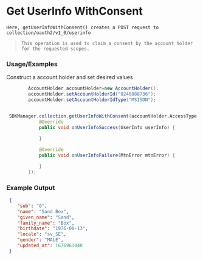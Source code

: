 
# Get UserInfo WithConsent

`Here, getUserInfoWithConsent() creates a POST request to collection/oauth2/v1_0/userinfo`

> `This operation is used to claim a consent by the account holder for the requested scopes.`


### Usage/Examples

Construct a account holder and set desired values

```java
        AccountHolder accountHolder=new AccountHolder();
        accountHolder.setAccountHolderId("0248888736");
        accountHolder.setAccountHolderIdType("MSISDN");

```

```java

 SDKManager.collection.getUserInfoWithConsent(accountHolder,AccessType.offline, "profile", new UserConsentInterface() {
            @Override
            public void onUserInfoSuccess(UserInfo userInfo) {
            
            }

            @Override
            public void onUserInfoFailure(MtnError mtnError) {

            }
        });
```


### Example Output

```json
 {
 	"sub": "0",
 	"name": "Sand Box",
 	"given_name": "Sand",
 	"family_name": "Box",
 	"birthdate": "1976-08-13",
 	"locale": "sv_SE",
 	"gender": "MALE",
 	"updated_at": 1676961048
 }

```


